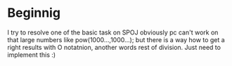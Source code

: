 # Beginnig
I try to resolve one of the basic task on SPOJ 
obviously pc can't work on that large numbers like pow(1000...,1000...);
but there is a way how to get a right results with O notatnion, another words rest of division.
Just need to implement this :)

